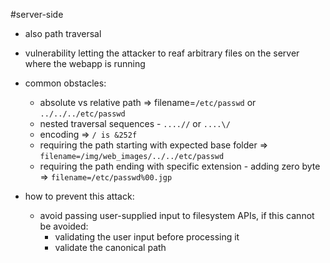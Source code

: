#server-side

- also path traversal
- vulnerability letting the attacker to reaf arbitrary files on the server where the webapp is running
- common obstacles:
	- absolute vs relative path => filename=`/etc/passwd` or `../../../etc/passwd`
	- nested traversal sequences - `....//` or `....\/`
	- encoding => `/ is &252f`
	- requiring the path starting with expected base folder => `filename=/img/web_images/../../etc/passwd`
	- requiring the path ending with specific extension - adding zero byte => `filename=/etc/passwd%00.jgp`

- how to prevent this attack:
	- avoid passing user-supplied input to filesystem APIs, if this cannot be avoided:
		- validating the user input before processing it
		- validate the canonical path